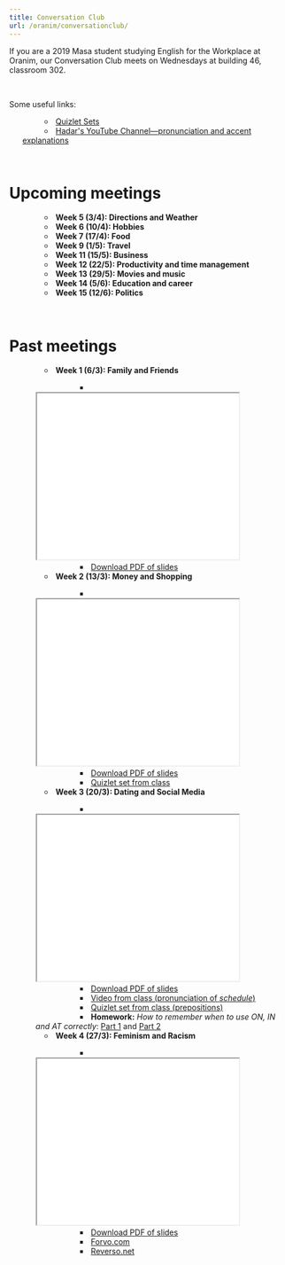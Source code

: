 ```yaml
---
title: Conversation Club
url: /oranim/conversationclub/
---
```


If you are a 2019 Masa student studying English for the Workplace at Oranim, our Conversation Club meets on Wednesdays at building 46, classroom 302.

<br />

Some useful links:

<ul style="text-indent:40px; list-style: circle inside;">
  <li><a href="https://quizlet.com/jdpinto/folders/e4wp-conversation-club" target="_blank">Quizlet Sets</a></li>
  <li><a href="https://www.youtube.com/channel/UClPyOwXLnSMejFdLvJXjA5A" target="_blank">Hadar's YouTube Channel—pronunciation and accent explanations</a></li>
</ul>

<br />

# Upcoming meetings

<ul style="text-indent:40px; list-style: circle inside;">
  <li><strong>Week 5 (3/4): Directions and Weather</strong></li>
  <li><strong>Week 6 (10/4): Hobbies</strong></li>
  <li><strong>Week 7 (17/4): Food</strong></li>
  <li><strong>Week 9 (1/5): Travel</strong></li>
  <li><strong>Week 11 (15/5): Business</strong></li>
  <li><strong>Week 12 (22/5): Productivity and time management</strong></li>
  <li><strong>Week 13 (29/5): Movies and music</strong></li>
  <li><strong>Week 14 (5/6): Education and career</strong></li>
  <li><strong>Week 15 (12/6): Politics</strong></li>
</ul>

<br />

# Past meetings

<ul style="text-indent:40px; list-style: circle inside;">
  <li><strong>Week 1 (6/3): Family and Friends</strong></li>
    <ul style="text-indent:80px; list-style: square inside;">
      <li>
        <iframe src="/presentations/conversationclub/1-family-and-friends.pdf" width="80%" height="300em"></iframe>
      </li>
      <li><a href="/presentations/conversationclub/1-family-and-friends.pdf" target="_blank">Download PDF of slides</a></li>
    </ul>
  <li><strong>Week 2 (13/3): Money and Shopping</strong></li>
    <ul style="text-indent:80px; list-style: square inside;">
      <li>
        <iframe src="/presentations/conversationclub/2-money-and-shopping.pdf" width="80%" height="300em"></iframe>
      </li>
      <li><a href="/presentations/conversationclub/2-money-and-shopping.pdf" target="_blank">Download PDF of slides</a></li>
      <li><a href="https://quizlet.com/_6ai8dz" target="_blank">Quizlet set from class</a></li>
    </ul>
  <li><strong>Week 3 (20/3): Dating and Social Media</strong></li>
    <ul style="text-indent:80px; list-style: square inside;">
      <li>
        <iframe src="/presentations/conversationclub/3-dating-and-social-media.pdf" width="80%" height="300em"></iframe>
      </li>
      <li><a href="/presentations/conversationclub/3-dating-and-social-media.pdf" target="_blank">Download PDF of slides</a></li>
      <li><a href="https://www.youtube.com/watch?v=wVA1BYYwL2g" target="_blank">Video from class (pronunciation of <em>schedule</em>)</a></li>
      <li><a href="https://quizlet.com/216920255" target="_blank">Quizlet set from class (prepositions)</a></li>
      <li><strong>Homework:</strong> <em>How to remember when to use ON, IN and AT correctly</em>: <a href="https://www.youtube.com/watch?v=VaTVklkzFPI" target="_blank">Part 1</a> and <a href="https://www.youtube.com/watch?v=AuIzPgb3vvo" target="_blank">Part 2</a></li>
    </ul>
  <li><strong>Week 4 (27/3): Feminism and Racism</strong></li>
    <ul style="text-indent:80px; list-style: square inside;">
      <li>
        <iframe src="/presentations/conversationclub/4-feminism-and-racism.pdf" width="80%" height="300em"></iframe>
      </li>
      <li><a href="/presentations/conversationclub/4-feminism-and-racism.pdf" target="_blank">Download PDF of slides</a></li>
      <li><a href="https://forvo.com" target="_blank">Forvo.com</a></li>
      <li><a href="http://reverso.net" target="_blank">Reverso.net</a></li>
    </ul>
</ul>
